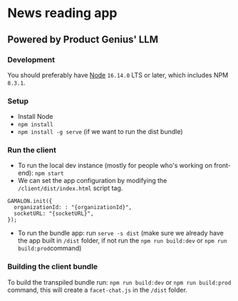 # News reading app
## Powered by Product Genius' LLM

### Development

You should preferably have [Node](https://nodejs.org/en/) `16.14.0` LTS or later, which includes NPM `8.3.1`.

### Setup

* Install Node
* `npm install`
* `npm install -g serve` (if we want to run the dist bundle)

### Run the client

* To run the local dev instance (mostly for people who's working on front-end): `npm start`
* We can set the app configuration by modifying the `/client/dist/index.html` script tag.
```
GAMALON.init({
  organizationId: : "{organizationId}",
  socketURL: "{socketURL}",
});
```
* To run the bundle app: run `serve -s dist` (make sure we already have the app built in `/dist` folder, if not run the `npm run build:dev` or `npm run build:prod`command)

### Building the client bundle
To build the transpiled bundle run: `npm run build:dev` or `npm run build:prod` command, this will create a `facet-chat.js` in the `/dist` folder.
